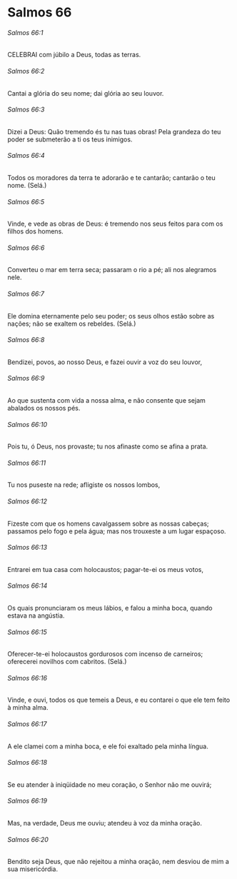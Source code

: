 # Salmos 66

###### Salmos 66:1

CELEBRAI com júbilo a Deus, todas as terras.

###### Salmos 66:2

Cantai a glória do seu nome; dai glória ao seu louvor.

###### Salmos 66:3

Dizei a Deus: Quão tremendo és tu nas tuas obras! Pela grandeza do teu poder se submeterão a ti os teus inimigos.

###### Salmos 66:4

Todos os moradores da terra te adorarão e te cantarão; cantarão o teu nome. (Selá.)

###### Salmos 66:5

Vinde, e vede as obras de Deus: é tremendo nos seus feitos para com os filhos dos homens.

###### Salmos 66:6

Converteu o mar em terra seca; passaram o rio a pé; ali nos alegramos nele.

###### Salmos 66:7

Ele domina eternamente pelo seu poder; os seus olhos estão sobre as nações; não se exaltem os rebeldes. (Selá.)

###### Salmos 66:8

Bendizei, povos, ao nosso Deus, e fazei ouvir a voz do seu louvor,

###### Salmos 66:9

Ao que sustenta com vida a nossa alma, e não consente que sejam abalados os nossos pés.

###### Salmos 66:10

Pois tu, ó Deus, nos provaste; tu nos afinaste como se afina a prata.

###### Salmos 66:11

Tu nos puseste na rede; afligiste os nossos lombos,

###### Salmos 66:12

Fizeste com que os homens cavalgassem sobre as nossas cabeças; passamos pelo fogo e pela água; mas nos trouxeste a um lugar espaçoso.

###### Salmos 66:13

Entrarei em tua casa com holocaustos; pagar-te-ei os meus votos,

###### Salmos 66:14

Os quais pronunciaram os meus lábios, e falou a minha boca, quando estava na angústia.

###### Salmos 66:15

Oferecer-te-ei holocaustos gordurosos com incenso de carneiros; oferecerei novilhos com cabritos. (Selá.)

###### Salmos 66:16

Vinde, e ouvi, todos os que temeis a Deus, e eu contarei o que ele tem feito à minha alma.

###### Salmos 66:17

A ele clamei com a minha boca, e ele foi exaltado pela minha língua.

###### Salmos 66:18

Se eu atender à iniqüidade no meu coração, o Senhor não me ouvirá;

###### Salmos 66:19

Mas, na verdade, Deus me ouviu; atendeu à voz da minha oração.

###### Salmos 66:20

Bendito seja Deus, que não rejeitou a minha oração, nem desviou de mim a sua misericórdia.

